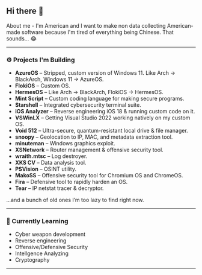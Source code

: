 ## Hi there 👋

About me - I'm American and I want to make non data collecting American-made software because I'm tired of everything being Chinese. That sounds... 😂




---

### ⚙️ Projects I'm Building

- **AzureOS** – Stripped, custom version of Windows 11. Like Arch → BlackArch, Windows 11 → AzureOS.
- **FlokiOS** – Custom OS.
- **HermesOS** – Like Arch → BlackArch, FlokiOS → HermesOS.
- **Mint Script** – Custom coding language for making secure programs.
- **Starshell** – Integrated cybersecurity terminal suite.
- **iOS Analyzer** – Reverse engineering iOS 18 & running custom code on it.
- **VSWinLX** – Getting Visual Studio 2022 working natively on my custom OS.
- **Void 512** – Ultra-secure, quantum-resistant local drive & file manager.
- **snoopy** – Geolocation to IP, MAC, and metadata extraction tool.
- **minuteman** – Windows graphics exploit.
- **XSNetwork** – Router management & offensive security tool.
- **wraith.mtsc** – Log destroyer.
- **XKS CV** – Data analysis tool.
- **PSVision** – OSINT utility.
- **MakoSS** – Offensive security tool for Chromium OS and ChromeOS.
- **Fira** – Defensive tool to rapidly harden an OS.
- **Tear** – IP netstat tracer & decryptor.

...and a bunch of old ones I’m too lazy to find right now.

---

### 🧪 Currently Learning
- Cyber weapon development
- Reverse engineering
- Offensive/Defensive Security
- Intellgence Analyzing
- Cryptography


---


